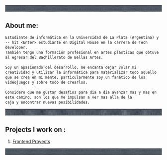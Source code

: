 <link href="style.css" rel="stylesheet"></link>

<div aling="center">
    <img src="img/Guardaanim2.gif" alt="Guarda">
</div>



<h2>About me:</h2>  

<p>
    
    Estudiante de informática en la Universidad de La Plata (Argentina) y -- hit <Enter> estudiante en Digital House en la carrera de Tech developer.
    También tengo una formación profesional en artes plásticas que obtuve al egresar del Bachillerato de Bellas Artes.
    
    Soy un apasionado del desarrollo, me encanta dejar volar mi creatividad y utilizar la informática para materializar todo aquello 
    que se crea en mi mente, particularmente soy un fanático de los videojuegos y sobre todo de crearlos.
    
    Considero que me gustan desafios para dia a dia avanzar mas y mas en este camino, son los que me impulsan a ver mas alla de la 
    caja y encontrar nuevas posibilidades.
    
</p>
<div aling="center">
    <img src="img/Guardaanim2.gif# alt="Guarda">
</div>
                                               
## Projects I work on :                                              
 
<ol>                                               
 <li> <a href = "https://julianpariss.github.io/Frontend">Frontend Proyects</a> </li>
</ol>                                                                         
<div aling="center">
    <img src="img/Guardaanim2.gif# alt="Guarda">
</div>   

